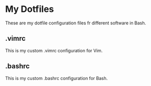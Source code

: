 # My Dotfiles
These are my dotfile configuration files fr different software in Bash.
## .vimrc
This is my custom .vimrc configuration for Vim.
## .bashrc
This is my custom .bashrc configuration for Bash.
